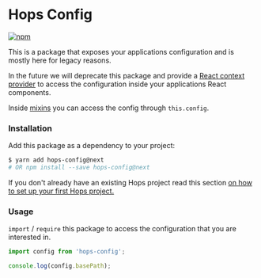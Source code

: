 # Hops Config

[![npm](https://img.shields.io/npm/v/hops-config/next.svg)](https://www.npmjs.com/package/hops-config)

This is a package that exposes your applications configuration and is mostly here for legacy reasons.

In the future we will deprecate this package and provide a [React context provider](https://reactjs.org/docs/context.html) to access the configuration inside your applications React components.

Inside [mixins](https://github.com/untool/untool/tree/master/packages/core#mixins) you can access the config through `this.config`.

### Installation

Add this package as a dependency to your project:

```bash
$ yarn add hops-config@next
# OR npm install --save hops-config@next
```

If you don't already have an existing Hops project read this section [on how to set up your first Hops project.](https://github.com/xing/hops/tree/master#quick-start)

### Usage

`import` / `require` this package to access the configuration that you are interested in.

```javascript
import config from 'hops-config';

console.log(config.basePath);
```
